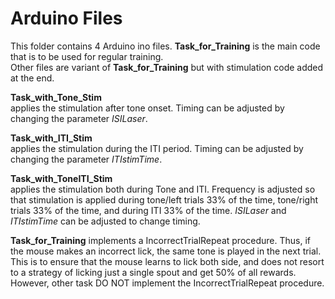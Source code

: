 # Arduino Files

This folder contains 4 Arduino ino files.
**Task_for_Training** is the main code that is to be used for regular training.  
Other files are variant of **Task_for_Training** but with stimulation code added at the end.  
  
**Task_with_Tone_Stim**   
applies the stimulation after tone onset. Timing can be adjusted by changing the parameter *ISILaser*.

**Task_with_ITI_Stim**   
applies the stimulation during the ITI period. Timing can be adjusted by changing the parameter *ITIstimTime*.

**Task_with_ToneITI_Stim**   
applies the stimulation both during Tone and ITI. Frequency is adjusted so that stimulation is applied during tone/left trials 33% of the time, tone/right trials 33% of the time, and during ITI 33% of the time.  *ISILaser* and *ITIstimTime* can be adjusted to change timing.

**Task_for_Training** implements a IncorrectTrialRepeat procedure. Thus, if the mouse makes an incorrect lick, the same tone is played in the next trial. This is to ensure that the mouse learns to lick both side, and does not resort to a strategy of licking just a single spout and get 50% of all rewards.
However, other task DO NOT implement the IncorrectTrialRepeat procedure.
